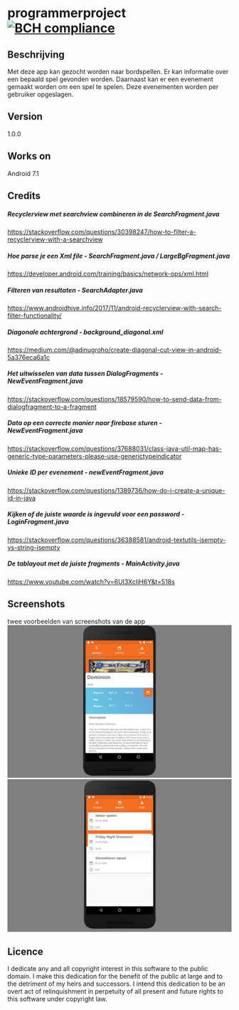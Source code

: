 # programmerproject [![BCH compliance](https://bettercodehub.com/edge/badge/Wohesi/programmeerproject?branch=master)](https://bettercodehub.com/)

## Beschrijving
Met deze app kan gezocht worden naar bordspellen. Er kan informatie over een bepaald spel gevonden worden. Daarnaast kan er een evenement gemaakt worden om een spel te spelen. Deze evenementen worden per gebruiker opgeslagen.

## Version
1.0.0

## Works on
Android 7.1

## Credits
##### Recyclerview met searchview combineren in de SearchFragment.java
https://stackoverflow.com/questions/30398247/how-to-filter-a-recyclerview-with-a-searchview 
##### Hoe parse je een Xml file - SearchFragment.java / LargeBgFragment.java
https://developer.android.com/training/basics/network-ops/xml.html
##### Filteren van resultaten - SearchAdapter.java
https://www.androidhive.info/2017/11/android-recyclerview-with-search-filter-functionality/
##### Diagonale achtergrond - background_diagonal.xml
https://medium.com/@adinugroho/create-diagonal-cut-view-in-android-5a376eca6a1c
##### Het uitwisselen van data tussen DialogFragments - NewEventFragment.java
https://stackoverflow.com/questions/18579590/how-to-send-data-from-dialogfragment-to-a-fragment
##### Data op een correcte manier naar firebase sturen - NewEventFragment.java
https://stackoverflow.com/questions/37688031/class-java-util-map-has-generic-type-parameters-please-use-generictypeindicator
##### Unieke ID per evenement - newEventFragment.java
https://stackoverflow.com/questions/1389736/how-do-i-create-a-unique-id-in-java
##### Kijken of de juiste waarde is ingevuld voor een password - LoginFragment.java
https://stackoverflow.com/questions/36388581/android-textutils-isempty-vs-string-isempty
##### De tablayout met de juiste fragments - MainActivity.java
https://www.youtube.com/watch?v=6UI3XcIjH6Y&t=518s

## Screenshots
twee voorbeelden van screenshots van de app
![sc1](https://github.com/Wohesi/programmeerproject/blob/master/doc/final%20screenshots/largebgfragment.png)
![sc2](https://github.com/Wohesi/programmeerproject/blob/master/doc/final%20screenshots/eventsfragment.png)


## Licence
I dedicate any and all copyright interest in this software to the
public domain. I make this dedication for the benefit of the public at
large and to the detriment of my heirs and successors. I intend this
dedication to be an overt act of relinquishment in perpetuity of all
present and future rights to this software under copyright law.
